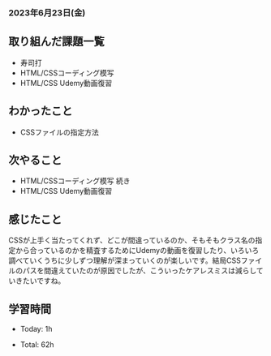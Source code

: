 ### 2023年6月23日(金)

## 取り組んだ課題一覧

- 寿司打
- HTML/CSSコーディング模写
- HTML/CSS Udemy動画復習

## わかったこと

- CSSファイルの指定方法

## 次やること

- HTML/CSSコーディング模写 続き
- HTML/CSS Udemy動画復習

## 感じたこと

CSSが上手く当たってくれず、どこが間違っているのか、そもそもクラス名の指定から合っているのかを精査するためにUdemyの動画を復習したり、いろいろ調べていくうちに少しずつ理解が深まっていくのが楽しいです。結局CSSファイルのパスを間違えていたのが原因でしたが、こういったケアレスミスは減らしていきたいですね。

## 学習時間

- Today: 1h

- Total: 62h


